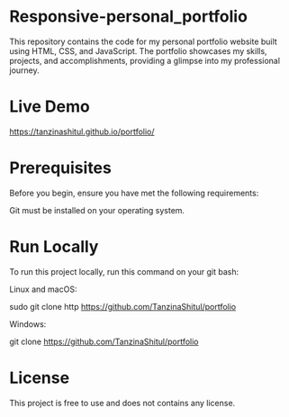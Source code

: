 # Responsive-personal_portfolio
This repository contains the code for my personal portfolio website built using HTML, CSS, and JavaScript. The portfolio showcases my skills, projects, and accomplishments, providing a glimpse into my professional journey.

# Live Demo
https://tanzinashitul.github.io/portfolio/ 


# Prerequisites
Before you begin, ensure you have met the following requirements: 
 
Git must be installed on your operating system.

# Run Locally
To run this project locally, run this command on your git bash:

Linux and macOS:

sudo git clone http https://github.com/TanzinaShitul/portfolio

Windows:

git clone https://github.com/TanzinaShitul/portfolio

# License
This project is free to use and does not contains any license.
